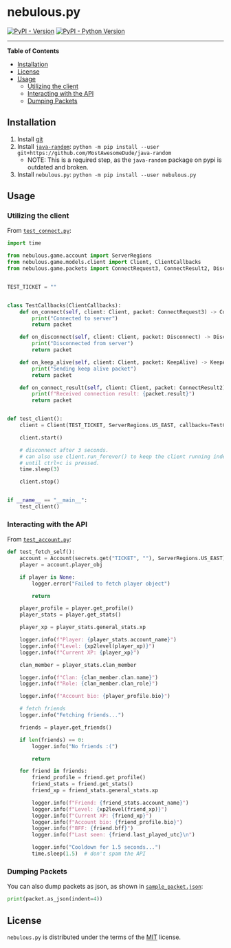 # nebulous.py

[![PyPI - Version](https://img.shields.io/pypi/v/nebulous.py.svg)](https://pypi.org/project/nebulous.py)
[![PyPI - Python Version](https://img.shields.io/pypi/pyversions/nebulous.py.svg)](https://pypi.org/project/nebulous.py)

-----

**Table of Contents**

- [Installation](#installation)
- [License](#license)
- [Usage](#usage)
    - [Utilizing the client](#utilizing-the-client)
    - [Interacting with the API](#interacting-with-the-api)
    - [Dumping Packets](#dumping-packets)

## Installation
1. Install [git](https://git-scm.com/downloads)
2. Install [`java-random`](https://github.com/MostAwesomeDude/java-random): `python -m pip install --user git+https://github.com/MostAwesomeDude/java-random`
    - NOTE: This is a required step, as the `java-random` package on pypi is outdated and broken.
3. Install `nebulous.py`: `python -m pip install --user nebulous.py`

## Usage
### Utilizing the client
From [`test_connect.py`](tests/test_connect.py):
```python
import time

from nebulous.game.account import ServerRegions
from nebulous.game.models.client import Client, ClientCallbacks
from nebulous.game.packets import ConnectRequest3, ConnectResult2, Disconnect, KeepAlive


TEST_TICKET = ""


class TestCallbacks(ClientCallbacks):
    def on_connect(self, client: Client, packet: ConnectRequest3) -> ConnectRequest3:
        print("Connected to server")
        return packet

    def on_disconnect(self, client: Client, packet: Disconnect) -> Disconnect:
        print("Disconnected from server")
        return packet

    def on_keep_alive(self, client: Client, packet: KeepAlive) -> KeepAlive:
        print("Sending keep alive packet")
        return packet

    def on_connect_result(self, client: Client, packet: ConnectResult2) -> ConnectResult2:
        print(f"Received connection result: {packet.result}")
        return packet


def test_client():
    client = Client(TEST_TICKET, ServerRegions.US_EAST, callbacks=TestCallbacks())

    client.start()

    # disconnect after 3 seconds.
    # can also use client.run_forever() to keep the client running indefinitely
    # until ctrl+c is pressed.
    time.sleep(3)

    client.stop()


if __name__ == "__main__":
    test_client()
```

### Interacting with the API
From [`test_account.py`](tests/test_account.py):
```python
def test_fetch_self():
    account = Account(secrets.get("TICKET", ""), ServerRegions.US_EAST)  # type: ignore
    player = account.player_obj

    if player is None:
        logger.error("Failed to fetch player object")

        return

    player_profile = player.get_profile()
    player_stats = player.get_stats()

    player_xp = player_stats.general_stats.xp

    logger.info(f"Player: {player_stats.account_name}")
    logger.info(f"Level: {xp2level(player_xp)}")
    logger.info(f"Current XP: {player_xp}")

    clan_member = player_stats.clan_member

    logger.info(f"Clan: {clan_member.clan.name}")
    logger.info(f"Role: {clan_member.clan_role}")

    logger.info(f"Account bio: {player_profile.bio}")

    # fetch friends
    logger.info("Fetching friends...")

    friends = player.get_friends()

    if len(friends) == 0:
        logger.info("No friends :(")

        return

    for friend in friends:
        friend_profile = friend.get_profile()
        friend_stats = friend.get_stats()
        friend_xp = friend_stats.general_stats.xp

        logger.info(f"Friend: {friend_stats.account_name}")
        logger.info(f"Level: {xp2level(friend_xp)}")
        logger.info(f"Current XP: {friend_xp}")
        logger.info(f"Account bio: {friend_profile.bio}")
        logger.info(f"BFF: {friend.bff}")
        logger.info(f"Last seen: {friend.last_played_utc}\n")

        logger.info("Cooldown for 1.5 seconds...")
        time.sleep(1.5)  # don't spam the API
```

### Dumping Packets
You can also dump packets as json, as shown in [`sample_packet.json`](sample_packet.json):
```python
print(packet.as_json(indent=4))
```

## License

`nebulous.py` is distributed under the terms of the [MIT](https://spdx.org/licenses/MIT.html) license.
